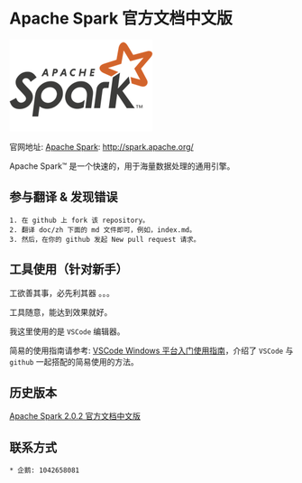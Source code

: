 # Apache Spark 官方文档中文版
![](doc/en/img/spark-logo-hd.png) 

官网地址: [Apache Spark](http://spark.apache.org/): <http://spark.apache.org/>

Apache Spark™ 是一个快速的，用于海量数据处理的通用引擎。

## 参与翻译 & 发现错误
    1. 在 github 上 fork 该 repository。
    2. 翻译 doc/zh 下面的 md 文件即可，例如，index.md。
    3. 然后，在你的 github 发起 New pull request 请求。

## 工具使用（针对新手）
工欲善其事，必先利其器 。。。

工具随意，能达到效果就好。

我这里使用的是 `VSCode` 编辑器。

简易的使用指南请参考: [VSCode Windows 平台入门使用指南](help/vscode-windows-usage.md)，介绍了 `VSCode` 与 `github` 一起搭配的简易使用的方法。

## 历史版本
[Apache Spark 2.0.2 官方文档中文版](http://cwiki.apachecn.org/pages/viewpage.action?pageId=2883613)

## 联系方式
    * 企鹅: 1042658081